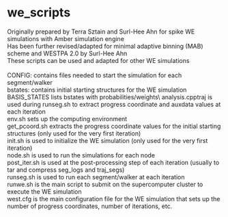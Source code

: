 # we_scripts

Originally prepared by Terra Sztain and Surl-Hee Ahn for spike WE simulations with Amber simulation engine\
Has been further revised/adapted for minimal adaptive binning (MAB) scheme and WESTPA 2.0 by Surl-Hee Ahn\
These scripts can be used and adapted for other WE simulations\
\
CONFIG: contains files needed to start the simulation for each segment/walker\
bstates: contains initial starting structures for the WE simulation\
BASIS_STATES lists bstates with probabilities/weights\ 
analysis.cpptraj is used during runseg.sh to extract progress coordinate and auxdata values at each iteration\
env.sh sets up the computing environment\
get_pcoord.sh extracts the progress coordinate values for the initial starting structures (only used for the very first iteration)\
init.sh is used to initialize the WE simulation (only used for the very first iteration)\
node.sh is used to run the simulations for each node\
post_iter.sh is used at the post-processing step of each iteration (usually to tar and compress seg_logs and traj_segs)\
runseg.sh is used to run each segment/walker at each iteration\
runwe.sh is the main script to submit on the supercomputer cluster to execute the WE simulation\
west.cfg is the main configuration file for the WE simulation that sets up the number of progress coordinates, number of iterations, etc.
